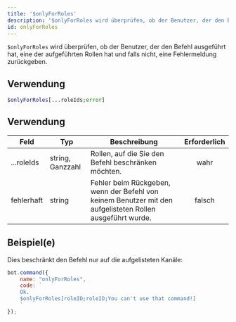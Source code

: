 ```yaml
---
title: '$onlyForRoles'
description: '$onlyForRoles wird überprüfen, ob der Benutzer, der den Befehl ausgeführt hat, eine der aufgeführten Rollen hat und falls nicht, eine Fehlermeldung zurückgeben.'
id: onlyForRoles
---
```


`$onlyForRoles` wird überprüfen, ob der Benutzer, der den Befehl ausgeführt hat, eine der aufgeführten Rollen hat und falls nicht, eine Fehlermeldung zurückgeben.

## Verwendung

```php
$onlyForRoles[...roleIds;error]
```

## Verwendung

| Feld       | Typ              | Beschreibung                                                                                              | Erforderlich |
| ---------- | ---------------- | --------------------------------------------------------------------------------------------------------- |:------------:|
| ...roleIds | string, Ganzzahl | Rollen, auf die Sie den Befehl beschränken möchten.                                                       |     wahr     |
| fehlerhaft | string           | Fehler beim Rückgeben, wenn der Befehl von keinem Benutzer mit den aufgelisteten Rollen ausgeführt wurde. |    falsch    |

## Beispiel(e)

Dies beschränkt den Befehl nur auf die aufgelisteten Kanäle:

```javascript
bot.command({
    name: "onlyForRoles",
    code: `
    Ok.
    $onlyForRoles[roleID;roleID;You can't use that command!]
    `
});
```